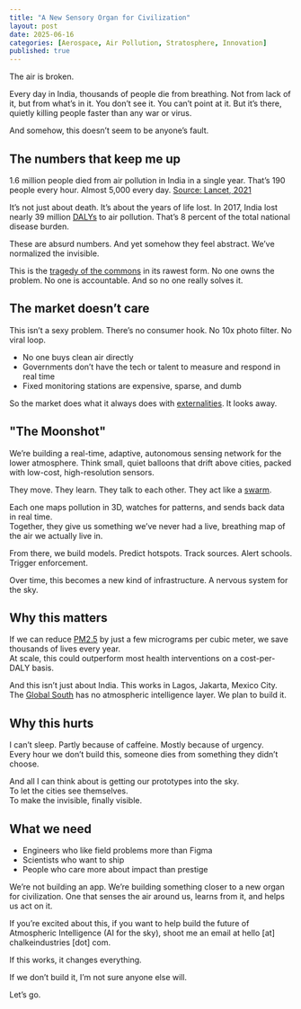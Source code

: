 ```yaml
---
title: "A New Sensory Organ for Civilization"
layout: post
date: 2025-06-16
categories: [Aerospace, Air Pollution, Stratosphere, Innovation]
published: true
---
```


The air is broken.

Every day in India, thousands of people die from breathing. Not from lack of it, but from what’s in it. You don’t see it. You can’t point at it. But it’s there, quietly killing people faster than any war or virus.

And somehow, this doesn’t seem to be anyone’s fault.

## The numbers that keep me up

1.6 million people died from air pollution in India in a single year. That’s 190 people every hour. Almost 5,000 every day.  [Source: Lancet, 2021](<https://www.thelancet.com/journals/lanplh/article/PIIS2542-5196(2030298-9/fulltext>)

It’s not just about death. It’s about the years of life lost. In 2017, India lost nearly 39 million [DALYs](https://en.wikipedia.org/wiki/Disability-adjusted_life_year) to air pollution. That’s 8 percent of the total national disease burden.

These are absurd numbers. And yet somehow they feel abstract. We’ve normalized the invisible.

This is the [tragedy of the commons](https://en.wikipedia.org/wiki/Tragedy_of_the_commons) in its rawest form. No one owns the problem. No one is accountable. And so no one really solves it.

## The market doesn’t care

This isn’t a sexy problem. There’s no consumer hook. No 10x photo filter. No viral loop.

- No one buys clean air directly  
- Governments don’t have the tech or talent to measure and respond in real time  
- Fixed monitoring stations are expensive, sparse, and dumb  

So the market does what it always does with [externalities](https://en.wikipedia.org/wiki/Externality). It looks away.

## "The Moonshot"

We’re building a real-time, adaptive, autonomous sensing network for the lower atmosphere. Think small, quiet balloons that drift above cities, packed with low-cost, high-resolution sensors.

They move. They learn. They talk to each other. They act like a [swarm](https://en.wikipedia.org/wiki/Swarm_robotics).

Each one maps pollution in 3D, watches for patterns, and sends back data in real time.  
Together, they give us something we’ve never had  a live, breathing map of the air we actually live in.

From there, we build models. Predict hotspots. Track sources. Alert schools. Trigger enforcement.

Over time, this becomes a new kind of infrastructure. A nervous system for the sky.

## Why this matters

If we can reduce [PM2.5](https://en.wikipedia.org/wiki/Particulate_matter) by just a few micrograms per cubic meter, we save thousands of lives every year.  
At scale, this could outperform most health interventions on a cost-per-DALY basis.

And this isn’t just about India. This works in Lagos, Jakarta, Mexico City.  
The [Global South](https://en.wikipedia.org/wiki/Global_South) has no atmospheric intelligence layer. We plan to build it.

## Why this hurts

I can’t sleep. Partly because of caffeine. Mostly because of urgency.  
Every hour we don’t build this, someone dies from something they didn’t choose.

And all I can think about is getting our prototypes into the sky.  
To let the cities see themselves.  
To make the invisible, finally visible.

## What we need

- Engineers who like field problems more than Figma
- Scientists who want to ship
- People who care more about impact than prestige

We’re not building an app. We’re building something closer to a new organ for civilization. One that senses the air around us, learns from it, and helps us act on it.

If you’re excited about this, if you want to help build the future of Atmospheric Intelligence (AI for the sky), shoot me an email at hello [at] chalkeindustries [dot] com.

If this works, it changes everything.

If we don’t build it, I’m not sure anyone else will.

Let’s go.
